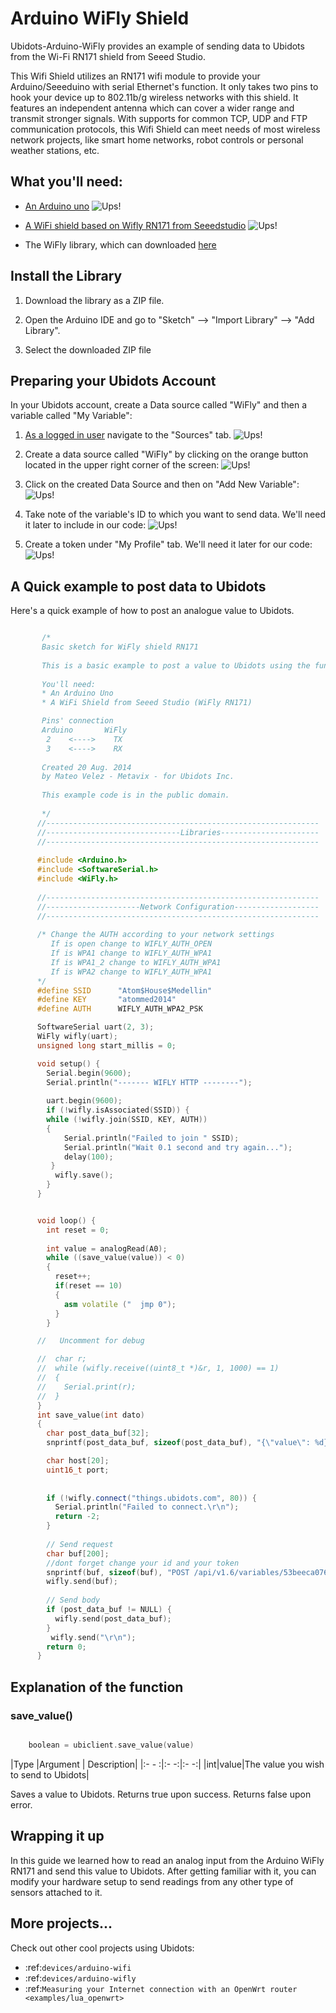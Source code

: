 # Arduino WiFly Shield


Ubidots-Arduino-WiFly provides an example of sending data to Ubidots from the Wi-Fi RN171 shield from Seeed Studio.

This Wifi Shield utilizes an RN171 wifi module to provide your Arduino/Seeeduino with serial Ethernet's function. It only takes two pins to hook your device up to 802.11b/g wireless networks with this shield. It features an independent antenna which can cover a wider range and transmit stronger signals. With supports for common TCP, UDP and FTP communication protocols, this Wifi Shield can meet needs of most wireless network projects, like smart home networks, robot controls or personal weather stations, etc.

## What you'll need:


* [An Arduino uno](http://arduino.cc/en/Main/ArduinoBoardUno)
![Ups!](..images/devices/arduino-uno.png)

* [A WiFi shield based on Wifly RN171 from Seeedstudio](http://www.seeedstudio.com/depot/Wifi-Shield-p-1220.html)
![Ups!](../images/devices/wifly.jpg)

* The WiFly library, which can downloaded [here](https://github.com/ubidots/ubidots-arduino-wifly/blob/master/Library/WiFi_Shield.zip?raw=true)

## Install the Library

1. Download the library as a ZIP file.

2. Open the Arduino IDE and go to "Sketch" --> "Import Library" --> "Add Library".

3. Select the downloaded ZIP file


## Preparing your Ubidots Account

In your Ubidots account, create a Data source called "WiFly" and then a variable called "My Variable":

1. [As a logged in user](http://app.ubidots.com/accounts/signin/) navigate to the "Sources" tab.
  ![Ups!](../images/devices/sources.png)

2. Create a data source called "WiFly" by clicking on the orange button located in the upper right corner of the screen:
  ![Ups!](../images/devices/new-source.png)

3. Click on the created Data Source and then on "Add New Variable":
  ![Ups!](../images/devices/wifly_newvar.png)

4. Take note of the variable's ID to which you want to send data. We'll need it later to include in our code:
  ![Ups!](../images/devices/wifly-id.png)

5. Create a token under "My Profile" tab. We'll need it later for our code:
  ![Ups!](../images/devices/electricimp_token.png)

## A Quick example to post data to Ubidots

Here's a quick example of how to post an analogue value to Ubidots.


```cpp

       /*
       Basic sketch for WiFly shield RN171
 
       This is a basic example to post a value to Ubidots using the function "save_value".
       
       You'll need:
       * An Arduino Uno
       * A WiFi Shield from Seeed Studio (WiFly RN171) 

       Pins' connection
       Arduino       WiFly
        2    <---->    TX
        3    <---->    RX
       
       Created 20 Aug. 2014
       by Mateo Velez - Metavix - for Ubidots Inc.
       
       This example code is in the public domain.
       
       */
      //-------------------------------------------------------------
      //------------------------------Libraries----------------------
      //-------------------------------------------------------------
      
      #include <Arduino.h>
      #include <SoftwareSerial.h>
      #include <WiFly.h>
      
      //-------------------------------------------------------------
      //---------------------Network Configuration-------------------
      //-------------------------------------------------------------
      
      /* Change the AUTH according to your network settings
         If is open change to WIFLY_AUTH_OPEN
         If is WPA1 change to WIFLY_AUTH_WPA1
         If is WPA1_2 change to WIFLY_AUTH_WPA1
         If is WPA2 change to WIFLY_AUTH_WPA1
      */
      #define SSID      "Atom$House$Medellin"
      #define KEY       "atommed2014"
      #define AUTH      WIFLY_AUTH_WPA2_PSK

      SoftwareSerial uart(2, 3);
      WiFly wifly(uart);
      unsigned long start_millis = 0;

      void setup() {
        Serial.begin(9600);
        Serial.println("------- WIFLY HTTP --------");
        
        uart.begin(9600);
        if (!wifly.isAssociated(SSID)) {
        while (!wifly.join(SSID, KEY, AUTH)) 
        {    
            Serial.println("Failed to join " SSID);
            Serial.println("Wait 0.1 second and try again...");
            delay(100);
         }
          wifly.save();    
        }
      }


      void loop() {
        int reset = 0;
        
        int value = analogRead(A0);
        while ((save_value(value)) < 0) 
        {
          reset++;
          if(reset == 10)
          {
            asm volatile ("  jmp 0");  
          }
        }

      //   Uncomment for debug

      //  char r;
      //  while (wifly.receive((uint8_t *)&r, 1, 1000) == 1) 
      //  {    
      //    Serial.print(r);
      //  }
      }
      int save_value(int dato)
      {
        char post_data_buf[32];
        snprintf(post_data_buf, sizeof(post_data_buf), "{\"value\": %d}\r\n", dato);

        char host[20];
        uint16_t port;
        
        
        if (!wifly.connect("things.ubidots.com", 80)) {
          Serial.println("Failed to connect.\r\n");
          return -2;
        }
        
        // Send request
        char buf[200];
        //dont forget change your id and your token
        snprintf(buf, sizeof(buf), "POST /api/v1.6/variables/53beeca07625420bde83ce29/values HTTP/1.1\r\nContent-Type: application/json\r\nContent-Length: %d\r\nX-Auth-Token: CCN8FrVulRYGulPTkbaiR9Myx8qN2o\r\nHost: things.ubidots.com\r\n\r\n",strlen(post_data_buf));
        wifly.send(buf);
        
        // Send body
        if (post_data_buf != NULL) {
          wifly.send(post_data_buf);
        }
         wifly.send("\r\n");
        return 0;
      }
```

## Explanation of the function

### save_value()


```cpp

    boolean = ubiclient.save_value(value)
```

|Type  |Argument | Description|
|:- - :|:-       -:|:-          -:|
|int|value|The value you wish to send to Ubidots|

Saves a value to Ubidots. Returns true upon success. Returns false upon error.

## Wrapping it up

In this guide we learned how to read an analog input from the Arduino WiFly RN171 and send this value to Ubidots. After getting familiar with it, you can modify your hardware setup to send readings from any other type of sensors attached to it.

## More projects...


Check out other cool projects using Ubidots:
 
  * :ref:`devices/arduino-wifi`
  * :ref:`devices/arduino-wifly`
  * :ref:`Measuring your Internet connection with an OpenWrt router <examples/lua_openwrt>`